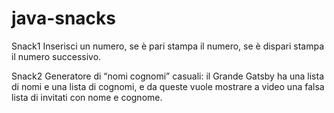 # java-snacks

Snack1
Inserisci un numero, se è pari stampa il numero, se è dispari stampa il numero successivo.

Snack2
Generatore di “nomi cognomi” casuali: il Grande Gatsby ha una lista di nomi e una lista di cognomi, 
e da queste vuole mostrare a video una falsa lista di invitati con nome e cognome.
